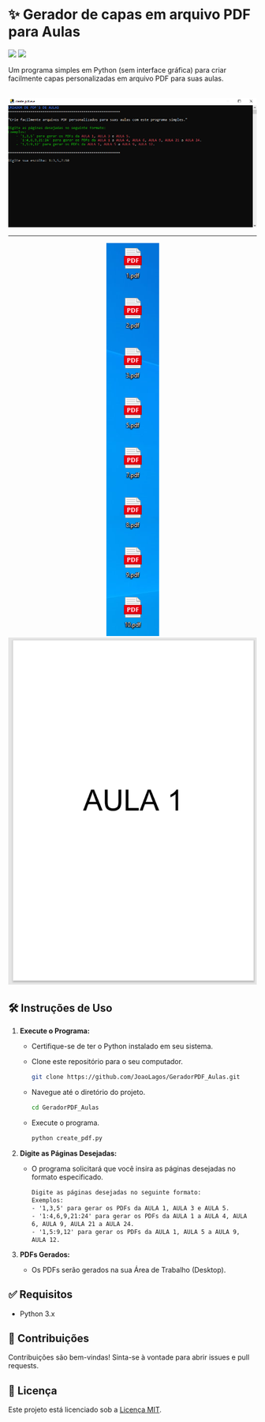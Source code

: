 # ✨  Gerador de capas em arquivo PDF para Aulas

<p align="left">
    <img src="https://img.shields.io/badge/Status-Conclu%C3%ADdo-brightgreen?style=for-the-badge"/>
    <!-- <img src="https://img.shields.io/badge/Status-Em%20Desenvolvimento-orange?style=for-the-badge"/> -->
    <img src="https://img.shields.io/github/license/GabrielSchiavo/to-do-list?color=blue&style=for-the-badge"/>
</p>

Um programa simples em Python (sem interface gráfica) para criar facilmente capas personalizadas em arquivo PDF para suas aulas.

<br>
<div style="display: inline_block; text-align: center;">
    <img src="./assets/photo1.png" alt="Photo 1">
    <hr>
    <img src="./assets/photo2.png" alt="Photo 2">
    <img src="./assets/photo3.png" alt="Photo 3">
</div>


##  :hammer_and_wrench: Instruções de Uso

1. **Execute o Programa:**
   - Certifique-se de ter o Python instalado em seu sistema.
   - Clone este repositório para o seu computador.

     ```bash
     git clone https://github.com/JoaoLagos/GeradorPDF_Aulas.git
     ```

   - Navegue até o diretório do projeto.

     ```bash
     cd GeradorPDF_Aulas
     ```

   - Execute o programa.

     ```bash
     python create_pdf.py
     ```

2. **Digite as Páginas Desejadas:**
   - O programa solicitará que você insira as páginas desejadas no formato especificado.

     ```
     Digite as páginas desejadas no seguinte formato:
     Exemplos:
     - '1,3,5' para gerar os PDFs da AULA 1, AULA 3 e AULA 5.
     - '1:4,6,9,21:24' para gerar os PDFs da AULA 1 a AULA 4, AULA 6, AULA 9, AULA 21 a AULA 24.
     - '1,5:9,12' para gerar os PDFs da AULA 1, AULA 5 a AULA 9, AULA 12.
     ```

3. **PDFs Gerados:**
   - Os PDFs serão gerados na sua Área de Trabalho (Desktop).

## :white_check_mark: Requisitos

- Python 3.x

## :handshake: Contribuições

Contribuições são bem-vindas! Sinta-se à vontade para abrir issues e pull requests.

## :memo: Licença

Este projeto está licenciado sob a [Licença MIT](LICENSE).

